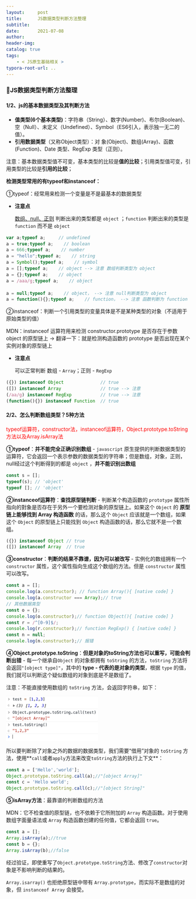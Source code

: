 ```yaml
---
layout:     post
title:      JS数据类型判断方法整理
subtitle:  
date:       2021-07-08
author:     
header-img: 
catalog: true
tags:
    - < JS原生基础相关 >
typora-root-url: ..
---
```


### 🧮JS数据类型判断方法整理

#### 1/2、js的基本数据类型及其判断方法

- **值类型(6个基本类型)**：字符串（String）、数字(Number)、布尔(Boolean)、空（Null）、未定义（Undefined）、Symbol（ES6引入，表示独一无二的值）。
- **引用数据类型**（又称Object类型）：对 象(Object)、数组(Array)、函数(Function)、Date 类型、RegExp 类型（正则）。

注意：基本数据类型值不可变，基本类型的比较是**值的比较**；引用类型值可变，引用类型的比较是**引用的比较**；

**检测类型常用的有typeof和instanceof：**

①typeof：经常用来检测一个变量是不是最基本的数据类型

- **注意点**

    <u>数组、null、正则</u>  判断出来的类型都是 `object` ；`function` 判断出来的类型是 `function` 而不是 `object`

```javascript
var a;typeof a;    	// undefined
a = true;typeof a;    // boolean
a = 666;typeof a;    // number 
a = "hello";typeof a;    // string
a = Symbol();typeof a;    // symbol
a = [];typeof a;    // object --> 注意 数组判断类型为 object
a = {};typeof a;    // object
a = /aaa/g;typeof a;    // object

a = null;typeof a;    // object， --> 注意 null判断类型为 object
a = function(){};typeof a;    // function， --> 注意 函数判断为 function 而不是 object
```

②instanceof：判断一个引用类型的变量具体是不是某种类型的对象（不适用于原始类型的值）

MDN：instanceof 运算符用来检测 constructor.prototype 是否存在于参数 object 的原型链上 -> 翻译一下：就是检测构造函数的 prototype 是否出现在某个实例对象的原型链上

- **注意点**

    可以正常判断 数组 - `Array`；正则 - `RegExp`

```javascript
({}) instanceof Object              // true
([]) instanceof Array               // true --> 注意
(/aa/g) instanceof RegExp           // true --> 注意
(function(){}) instanceof Function  // true
```



#### 2/2、怎么判断数组类型？5种方法

<span style="color:red">typeof运算符，constructor法，instanceof运算符，Object.prototype.toString方法以及Array.isArray法</span>

**①typeof**：**并不能完全正确识别数组** - `javascript` 原生提供的判断数据类型的运算符，它会返回一个表示参数的数据类型的字符串；但是数组，对象，正则，null经过这个判断得到的都是 `object` ，**并不能识别出数组**

```javascript
const s = [];
typeof(s); // 'object'
typeof []; // 'object'
```

**②instanceof运算符**：**查找原型链判断** - 判断某个构造函数的 `prototype` 属性所指向的對象是否存在于另外一个要检测对象的原型链上。如果这个 `Object` 的 **原型链上能够找到 Array 构造函数** 的话，那么这个 `Object` 应该就是一个数组，如果这个 `Object` 的原型链上只能找到 `Object` 构造函数的话，那么它就不是一个数组。

```javascript
({}) instanceof Object // true
([]) instanceof Array  // true
```

**③constructor**：**判断的结果不靠谱，因为可以被改写** - 实例化的数组拥有一个 `constructor` 属性，这个属性指向生成这个数组的方法。但是 `constructor` 属性可以改写。

```javascript
const a = [];
console.log(a.constructor); // function Array(){ [native code] }
console.log(a.constructor === Array);// true
// 其他数据类型
const o = {};
console.log(o.constructor);// function Object(){ [native code] }
const r = /^[0-9]$/;
console.log(r.constructor);// function RegExp() { [native code] }
const n = null;
console.log(n.constructor);// 报错
```

**④Object.prototype.toString**：**但是对象的toString方法也可以重写，可能会判断出错** - 每一个继承自`Object` 的对象都拥有 `toString` 的方法，`toString` 方法将会返回`"[object type]"`，其中的 **type - 代表的是对象的类型**，根据 `type` 的值，我们就可以判断这个疑似数组的对象到底是不是数组了。



注意：不能直接使用数组的 `toString` 方法，会返回字符串，如下：

<img src="/../img/assets_2019/image-20210708083051718.png" alt="image-20210708083051718" style="zoom:40%;" />

所以要判断除了对象之外的数据的数据类型，我们需要“借用”对象的 `toString` 方法，使用**`call`或者`apply`方法来改变`toString`方法的执行上下文**：

```javascript
const a = ['Hello','world'];
Object.prototype.toString.call(a);//"[object Array]"
const c = 'Hello world';
Object.prototype.toString.call(c);//"[object String]"
```

**⑤isArray方法**：最靠谱的判断数组的方法

MDN：它不检查值的原型链，也不依赖于它所附加的 `Array` 构造函数。对于使用数组字面量语法或 `Array` 构造函数创建的任何值，它都会返回 `true`。

```javascript
const a = [];
Array.isArray(a);//true
const b = {};
Array.isArray(b);//false
```

经过验证，即使重写了`Object.prototype.toString`方法、修改了`constructor`对象是不影响判断的结果的。

`Array.isarray()` 也拒绝原型链中带有 `Array.prototype`，而实际不是数组的对象，但 `instanceof Array` 会接受。

